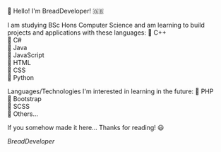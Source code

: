 👋 Hello! I'm BreadDeveloper! 🇬🇧

I am studying BSc Hons Computer Science and am learning to build projects and applications with these languages:
  🔹 C++ <br/>
  🔹 C# <br/>
  🔹 Java <br/>
  🔹 JavaScript <br/>
  🔹 HTML <br/>
  🔹 CSS <br/>
  🔹 Python <br/>
  
Languages/Technologies I'm interested in learning in the future:
  🔹 PHP <br/>
  🔹 Bootstrap <br/>
  🔹 SCSS <br/>
  🔹 Others... <br/>
  
If you somehow made it here... Thanks for reading! 😃

*BreadDeveloper* 
